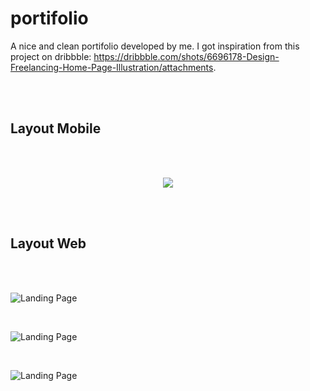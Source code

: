 # portifolio
A nice and clean portifolio developed by me. I got inspiration from this project on dribbble: https://dribbble.com/shots/6696178-Design-Freelancing-Home-Page-Illustration/attachments.

<br />
<br />

## Layout Mobile


<br />
<br />

<p align="center" id="margin">
  <img src="https://gyazo.com/ac9f5c6f4c45c038dcc3ef331028c4de.gif" />
</p>

<br />
<br />

## Layout Web

<br />
<br />

![Landing Page](https://i.imgur.com/AMXshV7.png)

<br />

![Landing Page](https://i.imgur.com/Vx9m11v.png)

<br />

![Landing Page](https://i.imgur.com/leW1dxq.png)
